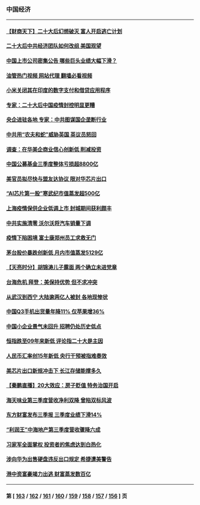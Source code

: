 ### 中国经济
---
#### [【财商天下】二十大后幻想破灭 富人开启逃亡计划](../../pages/ncid283/n13854942.md?10292045) 
#### [二十大后中共经济团队如何改组 美国观望](../../pages/ncid283/n13854967.md?10292045) 
#### [中国上市公司密集公告 哪些巨头业绩大幅下滑？](../../pages/ncid283/n13854949.md?10292045) 
#### [油管热门视频 网站代理 翻墙必看视频](http://132.145.103.77:81/youtube.html?10292045)
#### [小米关闭其在印度的数字支付和借贷应用程序](../../pages/ncid283/n13854939.md?10292045) 
#### [专家：二十大后中国疫情封控明显更糟](../../pages/ncid283/n13854904.md?10292045) 
#### [央企进驻各地 专家：中共图谋国企垄断行业](../../pages/ncid283/n13854554.md?10292045) 
#### [中共用“农夫和蛇”威胁英国 英议员怒回](../../pages/ncid283/n13854850.md?10292045) 
#### [调查：在华美企商业信心创新低 削减投资](../../pages/ncid283/n13854463.md?10292045) 
#### [中国公募基金三季度整体亏损超8800亿](../../pages/ncid283/n13854255.md?10292045) 
#### [美官员拟尽快与盟友达协议 限对华芯片出口](../../pages/ncid283/n13854250.md?10292045) 
#### [“AI芯片第一股”寒武纪市值蒸发超500亿](../../pages/ncid283/n13854246.md?10292045) 
#### [上海疫情保供企业低调上市 封城期间获利颇丰](../../pages/ncid283/n13854232.md?10292045) 
#### [中共实施清零 沃尔沃将汽车销量下调](../../pages/ncid283/n13854166.md?10292045) 
#### [疫情下陷困境 富士康郑州员工求救无门](../../pages/ncid283/n13854156.md?10292045) 
#### [茅台股价暴跌创新低 月内市值蒸发5129亿](../../pages/ncid283/n13854164.md?10292045) 
#### [【天亮时分】胡锦涛儿子露面 两个确立未进党章](../../pages/ncid283/n13854056.md?10292045) 
#### [台海危机 拜登：美保持优势 但不求冲突](../../pages/ncid283/n13854087.md?10292045) 
#### [从武汉到西宁 大陆逾两亿人被封 各地现惨状](../../pages/ncid283/n13853937.md?10292045) 
#### [中国Q3手机出货量年降11% 仅苹果增36%](../../pages/ncid283/n13853847.md?10292045) 
#### [中国小企业景气未回升 招聘仍处历史低点](../../pages/ncid283/n13853802.md?10292045) 
#### [恒指跌至09年来新低 评论指二十大是主因](../../pages/ncid283/n13853778.md?10292045) 
#### [人民币汇率创15年新低 央行干预被指难奏效](../../pages/ncid283/n13853747.md?10292045) 
#### [美芯片出口新规冲击下 长江存储能撑多久](../../pages/ncid283/n13853534.md?10292045) 
#### [【秦鹏直播】20大效应：房子贬值 特务治国开启](../../pages/ncid283/n13853290.md?10292045) 
#### [海天味业第三季度营收净利双降 曾陷双标风波](../../pages/ncid283/n13853505.md?10292045) 
#### [东方财富发布三季报 三季度业绩下滑14%](../../pages/ncid283/n13853482.md?10292045) 
#### [“利润王”中海地产第三季度营收骤降六成](../../pages/ncid283/n13853462.md?10292045) 
#### [习家军全面掌权 投资者的焦虑达到白热化](../../pages/ncid283/n13853461.md?10292045) 
#### [涉向华为出售硬盘违反出口规定 希捷遭美警告](../../pages/ncid283/n13853447.md?10292045) 
#### [港中资富豪竭力出逃 财富蒸发数百亿](../../pages/ncid283/n13852973.md?10292045) 

---
#### 第 [ [163](./163.md?10292045) / [162](./162.md?10292045) / [161](./161.md?10292045) / [160](./160.md?10292045) / [159](./159.md?10292045) / [158](./158.md?10292045) / [157](./157.md?10292045) / [156](./156.md?10292045) ] 页
